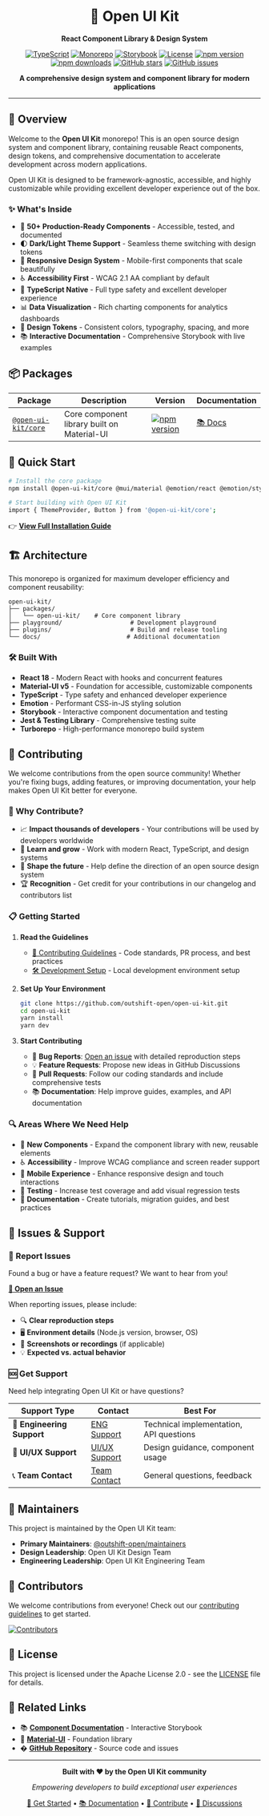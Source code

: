<div align="center">

# 🎨 Open UI Kit

**React Component Library & Design System**

[![TypeScript](https://img.shields.io/badge/%3C%2F%3E-TypeScript-%230074c1.svg)](http://www.typescriptlang.org/)
[![Monorepo](https://img.shields.io/badge/monorepo-turborepo-blue)](https://turbo.build/)
[![Storybook](https://img.shields.io/badge/storybook-docs-ff69b4)](https://main--68cc22452afe30d90e4ca977.chromatic.com)
[![License](https://img.shields.io/github/license/outshift-open/open-ui-kit)](LICENSE)
[![npm version](https://img.shields.io/npm/v/@open-ui-kit/core)](https://www.npmjs.com/package/@open-ui-kit/core)
[![npm downloads](https://img.shields.io/npm/dm/@open-ui-kit/core)](https://www.npmjs.com/package/@open-ui-kit/core)
[![GitHub stars](https://img.shields.io/github/stars/outshift-open/open-ui-kit)](https://github.com/outshift-open/open-ui-kit/stargazers)
[![GitHub issues](https://img.shields.io/github/issues/outshift-open/open-ui-kit)](https://github.com/outshift-open/open-ui-kit/issues)


**A comprehensive design system and component library for modern applications**

</div>

---

## 🌟 Overview

Welcome to the **Open UI Kit** monorepo! This is an open source design system and component library, containing reusable React components, design tokens, and comprehensive documentation to accelerate development across modern applications.

Open UI Kit is designed to be framework-agnostic, accessible, and highly customizable while providing excellent developer experience out of the box.

### ✨ What's Inside

- 🎯 **50+ Production-Ready Components** - Accessible, tested, and documented
- 🌓 **Dark/Light Theme Support** - Seamless theme switching with design tokens
- 📱 **Responsive Design System** - Mobile-first components that scale beautifully
- ♿ **Accessibility First** - WCAG 2.1 AA compliant by default
- 🔧 **TypeScript Native** - Full type safety and excellent developer experience
- 📊 **Data Visualization** - Rich charting components for analytics dashboards
- 🎨 **Design Tokens** - Consistent colors, typography, spacing, and more
- 📚 **Interactive Documentation** - Comprehensive Storybook with live examples

## 📦 Packages

| Package | Description | Version | Documentation |
|---------|-------------|---------|---------------|
| [`@open-ui-kit/core`](https://www.npmjs.com/package/@open-ui-kit/core) | Core component library built on Material-UI | [![npm version](https://img.shields.io/npm/v/@open-ui-kit/core)](https://www.npmjs.com/package/@open-ui-kit/core) | [📚 Docs](https://main--68cc22452afe30d90e4ca977.chromatic.com/) |

## 🚀 Quick Start

```bash
# Install the core package
npm install @open-ui-kit/core @mui/material @emotion/react @emotion/styled

# Start building with Open UI Kit
import { ThemeProvider, Button } from '@open-ui-kit/core';
```

👉 **[View Full Installation Guide](https://main--67e2c28f188630b706cee923.chromatic.com/?path=/docs/overview-introduction--docs#-installation)**

## 🏗️ Architecture

This monorepo is organized for maximum developer efficiency and component reusability:

```
open-ui-kit/
├── packages/
│   └── open-ui-kit/    # Core component library
├── playground/                   # Development playground
├── plugins/                      # Build and release tooling
└── docs/                        # Additional documentation
```

### 🛠️ Built With

- **React 18** - Modern React with hooks and concurrent features
- **Material-UI v5** - Foundation for accessible, customizable components
- **TypeScript** - Type safety and enhanced developer experience
- **Emotion** - Performant CSS-in-JS styling solution
- **Storybook** - Interactive component documentation and testing
- **Jest & Testing Library** - Comprehensive testing suite
- **Turborepo** - High-performance monorepo build system

## 🤝 Contributing

We welcome contributions from the open source community! Whether you're fixing bugs, adding features, or improving documentation, your help makes Open UI Kit better for everyone.

### 🌟 Why Contribute?

- 📈 **Impact thousands of developers** - Your contributions will be used by developers worldwide
- 🚀 **Learn and grow** - Work with modern React, TypeScript, and design systems
- 🎯 **Shape the future** - Help define the direction of an open source design system
- 🏆 **Recognition** - Get credit for your contributions in our changelog and contributors list

### 📋 Getting Started

1. **Read the Guidelines**
   - [📝 Contributing Guidelines](CONTRIBUTING.md) - Code standards, PR process, and best practices
   - [🛠️ Development Setup](DEVELOPMENT.md) - Local development environment setup

2. **Set Up Your Environment**
   ```bash
   git clone https://github.com/outshift-open/open-ui-kit.git
   cd open-ui-kit
   yarn install
   yarn dev
   ```

3. **Start Contributing**
   - 🐛 **Bug Reports**: [Open an issue](https://github.com/outshift-open/open-ui-kit/issues) with detailed reproduction steps
   - 💡 **Feature Requests**: Propose new ideas in GitHub Discussions
   - 🔧 **Pull Requests**: Follow our coding standards and include comprehensive tests
   - 📚 **Documentation**: Help improve guides, examples, and API documentation

### 🔍 Areas Where We Need Help

- 🎨 **New Components** - Expand the component library with new, reusable elements
- ♿ **Accessibility** - Improve WCAG compliance and screen reader support
- 📱 **Mobile Experience** - Enhance responsive design and touch interactions
- 🧪 **Testing** - Increase test coverage and add visual regression tests
- 📖 **Documentation** - Create tutorials, migration guides, and best practices

## 🐛 Issues & Support

### 🚨 Report Issues

Found a bug or have a feature request? We want to hear from you!

**[📝 Open an Issue](https://github.com/outshift-open/open-ui-kit/issues)**

When reporting issues, please include:
- 🔍 **Clear reproduction steps**
- 🖥️ **Environment details** (Node.js version, browser, OS)
- 📸 **Screenshots or recordings** (if applicable)
- 💡 **Expected vs. actual behavior**

### 🆘 Get Support

Need help integrating Open UI Kit or have questions?

| Support Type | Contact | Best For |
|--------------|---------|----------|
| 🔧 **Engineering Support** | [ENG Support](https://eurl.io/#n5tjptkJ2) | Technical implementation, API questions |
| 🎨 **UI/UX Support** | [UI/UX Support](https://eurl.io/#_uXpdQd1z) | Design guidance, component usage |
| 📞 **Team Contact** | [Team Contact](https://eurl.io/#Nc8d4kzLp) | General questions, feedback |

## 👥 Maintainers

This project is maintained by the Open UI Kit team:

- **Primary Maintainers**: [@outshift-open/maintainers](https://github.com/orgs/outshift-open/teams/open-ui-kit-admins)
- **Design Leadership**: Open UI Kit Design Team
- **Engineering Leadership**: Open UI Kit Engineering Team

## 🤝 Contributors

We welcome contributions from everyone! Check out our [contributing guidelines](CONTRIBUTING.md) to get started.

[![Contributors](https://contrib.rocks/image?repo=outshift-open/open-ui-kit)](https://github.com/outshift-open/open-ui-kit/graphs/contributors)

## 📄 License

This project is licensed under the Apache License 2.0 - see the [LICENSE](LICENSE) file for details.

## 🔗 Related Links

- 📚 **[Component Documentation](https://main--67e2c28f188630b706cee923.chromatic.com)** - Interactive Storybook
- 🎯 **[Material-UI](https://mui.com/)** - Foundation library
- � **[GitHub Repository](https://github.com/outshift-open/open-ui-kit)** - Source code and issues

---

<div align="center">

**Built with ❤️ by the Open UI Kit community**

*Empowering developers to build exceptional user experiences*

[🚀 Get Started](packages/open-ui-kit#quick-start) • [📚 Documentation](https://main--67e2c28f188630b706cee923.chromatic.com) • [🤝 Contribute](CONTRIBUTING.md) • [💬 Discussions](https://github.com/outshift-open/open-ui-kit/discussions)

</div>
